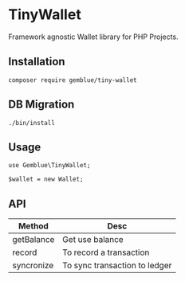 # TinyWallet

Framework agnostic Wallet library for PHP Projects.

## Installation

```
composer require gemblue/tiny-wallet
```

## DB Migration

```
./bin/install
```

## Usage

```
use Gemblue\TinyWallet;

$wallet = new Wallet;
```

## API

| Method | Desc |
--- | --- |
| getBalance | Get use balance |
| record | To record a transaction |
| syncronize | To sync transaction to ledger |
